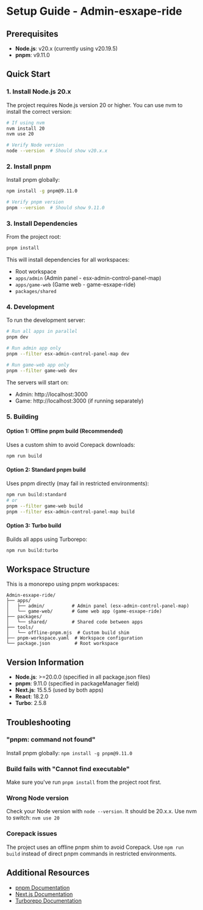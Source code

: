 # Setup Guide - Admin-esxape-ride

## Prerequisites

- **Node.js**: v20.x (currently using v20.19.5)
- **pnpm**: v9.11.0

## Quick Start

### 1. Install Node.js 20.x

The project requires Node.js version 20 or higher. You can use nvm to install the correct version:

```bash
# If using nvm
nvm install 20
nvm use 20

# Verify Node version
node --version  # Should show v20.x.x
```

### 2. Install pnpm

Install pnpm globally:

```bash
npm install -g pnpm@9.11.0

# Verify pnpm version
pnpm --version  # Should show 9.11.0
```

### 3. Install Dependencies

From the project root:

```bash
pnpm install
```

This will install dependencies for all workspaces:
- Root workspace
- `apps/admin` (Admin panel - esx-admin-control-panel-map)
- `apps/game-web` (Game web - game-esxape-ride)
- `packages/shared`

### 4. Development

To run the development server:

```bash
# Run all apps in parallel
pnpm dev

# Run admin app only
pnpm --filter esx-admin-control-panel-map dev

# Run game-web app only
pnpm --filter game-web dev
```

The servers will start on:
- Admin: http://localhost:3000
- Game: http://localhost:3000 (if running separately)

### 5. Building

#### Option 1: Offline pnpm build (Recommended)
Uses a custom shim to avoid Corepack downloads:

```bash
npm run build
```

#### Option 2: Standard pnpm build
Uses pnpm directly (may fail in restricted environments):

```bash
npm run build:standard
# or
pnpm --filter game-web build
pnpm --filter esx-admin-control-panel-map build
```

#### Option 3: Turbo build
Builds all apps using Turborepo:

```bash
npm run build:turbo
```

## Workspace Structure

This is a monorepo using pnpm workspaces:

```
Admin-esxape-ride/
├── apps/
│   ├── admin/          # Admin panel (esx-admin-control-panel-map)
│   └── game-web/       # Game web app (game-esxape-ride)
├── packages/
│   └── shared/         # Shared code between apps
├── tools/
│   └── offline-pnpm.mjs  # Custom build shim
├── pnpm-workspace.yaml  # Workspace configuration
└── package.json         # Root workspace
```

## Version Information

- **Node.js**: >=20.0.0 (specified in all package.json files)
- **pnpm**: 9.11.0 (specified in packageManager field)
- **Next.js**: 15.5.5 (used by both apps)
- **React**: 18.2.0
- **Turbo**: 2.5.8

## Troubleshooting

### "pnpm: command not found"
Install pnpm globally: `npm install -g pnpm@9.11.0`

### Build fails with "Cannot find executable"
Make sure you've run `pnpm install` from the project root first.

### Wrong Node version
Check your Node version with `node --version`. It should be 20.x.x.
Use nvm to switch: `nvm use 20`

### Corepack issues
The project uses an offline pnpm shim to avoid Corepack. Use `npm run build` instead of direct pnpm commands in restricted environments.

## Additional Resources

- [pnpm Documentation](https://pnpm.io/)
- [Next.js Documentation](https://nextjs.org/docs)
- [Turborepo Documentation](https://turbo.build/repo/docs)
